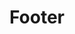 ---
title: "Footer"
published: true
# permalink:

########################################################################

logoLink_txt: 'https://oicr.on.ca/'

general-oicr_txt: "GENERAL OICR"
general-oicr-img_txt: "/assets/site/images/oicr-logo-black.png"
general-oicr_list:
  - item_txt: "Terms and Conditions"
    link_txt: "https://oicr.on.ca/terms-and-conditions/"
  - item_txt: "Privacy Statement"
    link_txt: "https://oicr.on.ca/website-privacy-statement/"
  - item_txt: "Accessibility"
    link_txt: "https://oicr.on.ca/accessibility/"
  - item_txt: "Policies"
    link_txt: "https://oicr.on.ca/oicr-policies-and-procedures/"
  - item_txt: "Viewing Files"
    link_txt: "/browsers/"

final-link_list:
  - item_txt: "OICR-WEBDEV"
    link_txt: "/"
    content_txt: "Website by"
  - item_txt: "OICR"
    link_txt: "https://oicr.on.ca/"
    content_txt: ", hosted by"


---